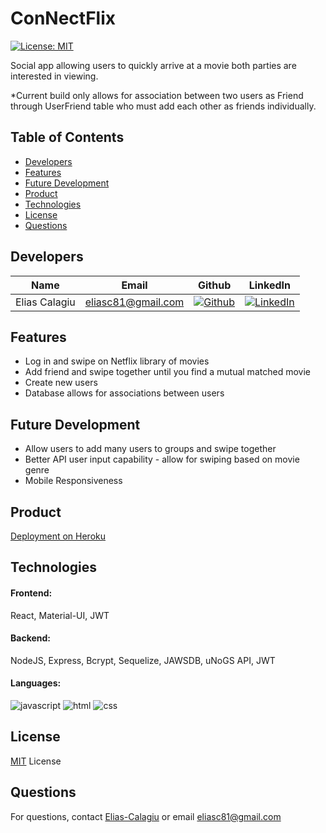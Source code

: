 # ConNectFlix
[![License: MIT](https://img.shields.io/badge/License-MIT-yellow.svg)](https://choosealicense.com/licenses/mit/)

Social app allowing users to quickly arrive at a movie both parties are interested in viewing. 

*Current build only allows for association between two users as Friend through UserFriend table who must add each other as friends individually. 

## Table of Contents
* [Developers](#developers)
* [Features](#features)
* [Future Development](#'future-development')
* [Product](#product)
* [Technologies](#technologies)
* [License](#license)
* [Questions](#questions)

## Developers
| Name | Email  | Github  | LinkedIn |
| :--: | :----: | :-----: | :------: |
| Elias Calagiu | eliasc81@gmail.com | [![Github](https://i.imgur.com/1c0aVK2.png)](https://github.com/Elias-Calagiu) | [![LinkedIn](https://i.imgur.com/mtOoqnh.png)](https://www.linkedin.com/in/elias-calagiu-18407518a/) |

## Features
* Log in and swipe on Netflix library of movies
* Add friend and swipe together until you find a mutual matched movie
* Create new users
* Database allows for associations between users 

## Future Development
* Allow users to add many users to groups and swipe together
* Better API user input capability - allow for swiping based on movie genre
* Mobile Responsiveness

## Product
[Deployment on Heroku](https://uw-meets.herokuapp.com/)

<!-- 1. Login Screen
![Screenshot](https://i.imgur.com/tcIoVIe.png)

2. Movie Swipe
![Screenshot](https://i.imgur.com/CbgzOT2.png)

3. Event Creation
![Screenshot](https://i.imgur.com/4Ede66M.png)

4. Connections
![Screenshot](https://i.imgur.com/Y0wZJvK.png)

5. A.I. Chat
![Screenshot](https://i.imgur.com/0Ssk7qL.png)

6. User Settings
![Screenshot](https://i.imgur.com/lZZPkrn.png) -->

## Technologies
#### Frontend: 
React, Material-UI, JWT
#### Backend: 
NodeJS, Express, Bcrypt, Sequelize, JAWSDB, uNoGS API, JWT
#### Languages:
![javascript](https://img.shields.io/badge/javascript-97.4%25-yellow)
![html](https://img.shields.io/badge/handlebars-1.7%25-blue)
![css](https://img.shields.io/badge/css-0.9%25-red)

## License
[MIT](./LICENSE) License

## Questions
For questions, contact [Elias-Calagiu](https://github.com/Elias-Calagiu) or email eliasc81@gmail.com
